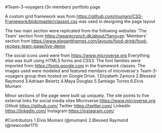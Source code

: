 #Team-3-voyagers
t3v members portfolio page

A custom grid framework was from https://github.com/mumani/CSS-Framework/blob/master/classes.css was used in designing the page layout

The two main section were replicated from the following websites
    'The Team' section from  https://wearecrunch.dk/about/?lang=en
    'Members'  section from  https://www.elegantthemes.com/layouts/food-drink/food-recipes-team-page/live-demo


The social icons used were from https://www.microverse.org Everything else was built using HTML5 forms and CSS3.
The font families were imported from https://fonts.google.com in the framework classes.
The images used were modeled and featured members of microverse's Team-3-voyagers group then hosted on Google Drive.
    1.Elizabeth Zamora
    2.Blessed Raymond
    3.Adriaan Beiertz
    4.Maya Douglas
    5.Santiago Torres
    6.Elvis Mumani

Minor sections of the page were built up uniquely.
The site points to five external links for social media sites
    Microverse  https://www.microverse.org
    Github      https://github.com/
    Twitter     https://twitter.com/
    LinkedIn    https://linkedin.com/
    Instagram   https://instagram.com/

#Contributors
1.Elvis Mumani (@mumani)
2.Blessed Raymond (@newcoder171)
